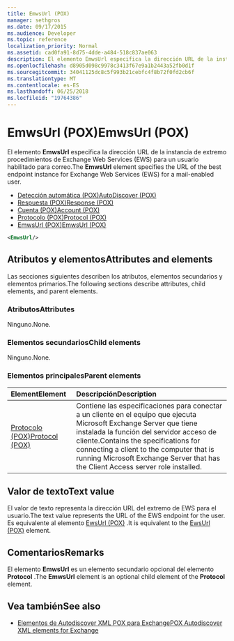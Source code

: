 ```yaml
---
title: EmwsUrl (POX)
manager: sethgros
ms.date: 09/17/2015
ms.audience: Developer
ms.topic: reference
localization_priority: Normal
ms.assetid: cad0fa91-8d75-4dde-a484-518c837ae063
description: El elemento EmwsUrl especifica la dirección URL de la instancia de extremo procedimientos de Exchange Web Services (EWS) para un usuario habilitado para correo.
ms.openlocfilehash: d8905d098c9978c3413f67e9a1b2443a52fb0d1f
ms.sourcegitcommit: 34041125dc8c5f993b21cebfc4f8b72f0fd2cb6f
ms.translationtype: MT
ms.contentlocale: es-ES
ms.lasthandoff: 06/25/2018
ms.locfileid: "19764386"
---
```

# <a name="emwsurl-pox"></a><span data-ttu-id="bed9f-103">EmwsUrl (POX)</span><span class="sxs-lookup"><span data-stu-id="bed9f-103">EmwsUrl (POX)</span></span>

<span data-ttu-id="bed9f-104">El elemento **EmwsUrl** especifica la dirección URL de la instancia de extremo procedimientos de Exchange Web Services (EWS) para un usuario habilitado para correo.</span><span class="sxs-lookup"><span data-stu-id="bed9f-104">The **EmwsUrl** element specifies the URL of the best endpoint instance for Exchange Web Services (EWS) for a mail-enabled user.</span></span> 
  
- [<span data-ttu-id="bed9f-105">Detección automática (POX)</span><span class="sxs-lookup"><span data-stu-id="bed9f-105">AutoDiscover (POX)</span></span>](autodiscover-pox.md) 
- [<span data-ttu-id="bed9f-106">Respuesta (POX)</span><span class="sxs-lookup"><span data-stu-id="bed9f-106">Response (POX)</span></span>](response-pox.md) 
- [<span data-ttu-id="bed9f-107">Cuenta (POX)</span><span class="sxs-lookup"><span data-stu-id="bed9f-107">Account (POX)</span></span>](account-pox.md) 
- [<span data-ttu-id="bed9f-108">Protocolo (POX)</span><span class="sxs-lookup"><span data-stu-id="bed9f-108">Protocol (POX)</span></span>](protocol-pox.md) 
- [<span data-ttu-id="bed9f-109">EmwsUrl (POX)</span><span class="sxs-lookup"><span data-stu-id="bed9f-109">EmwsUrl (POX)</span></span>](emwsurl-pox.md)
  
```XML
<EmwsUrl/>
```

## <a name="attributes-and-elements"></a><span data-ttu-id="bed9f-110">Atributos y elementos</span><span class="sxs-lookup"><span data-stu-id="bed9f-110">Attributes and elements</span></span>

<span data-ttu-id="bed9f-111">Las secciones siguientes describen los atributos, elementos secundarios y elementos primarios.</span><span class="sxs-lookup"><span data-stu-id="bed9f-111">The following sections describe attributes, child elements, and parent elements.</span></span>
  
### <a name="attributes"></a><span data-ttu-id="bed9f-112">Atributos</span><span class="sxs-lookup"><span data-stu-id="bed9f-112">Attributes</span></span>

<span data-ttu-id="bed9f-113">Ninguno.</span><span class="sxs-lookup"><span data-stu-id="bed9f-113">None.</span></span>
  
### <a name="child-elements"></a><span data-ttu-id="bed9f-114">Elementos secundarios</span><span class="sxs-lookup"><span data-stu-id="bed9f-114">Child elements</span></span>

<span data-ttu-id="bed9f-115">Ninguno.</span><span class="sxs-lookup"><span data-stu-id="bed9f-115">None.</span></span>
  
### <a name="parent-elements"></a><span data-ttu-id="bed9f-116">Elementos principales</span><span class="sxs-lookup"><span data-stu-id="bed9f-116">Parent elements</span></span>

|<span data-ttu-id="bed9f-117">**Element**</span><span class="sxs-lookup"><span data-stu-id="bed9f-117">**Element**</span></span>|<span data-ttu-id="bed9f-118">**Descripción**</span><span class="sxs-lookup"><span data-stu-id="bed9f-118">**Description**</span></span>|
|:-----|:-----|
|[<span data-ttu-id="bed9f-119">Protocolo (POX)</span><span class="sxs-lookup"><span data-stu-id="bed9f-119">Protocol (POX)</span></span>](protocol-pox.md) <br/> |<span data-ttu-id="bed9f-120">Contiene las especificaciones para conectar a un cliente en el equipo que ejecuta Microsoft Exchange Server que tiene instalada la función del servidor acceso de cliente.</span><span class="sxs-lookup"><span data-stu-id="bed9f-120">Contains the specifications for connecting a client to the computer that is running Microsoft Exchange Server that has the Client Access server role installed.</span></span>  <br/> |
   
## <a name="text-value"></a><span data-ttu-id="bed9f-121">Valor de texto</span><span class="sxs-lookup"><span data-stu-id="bed9f-121">Text value</span></span>

<span data-ttu-id="bed9f-122">El valor de texto representa la dirección URL del extremo de EWS para el usuario.</span><span class="sxs-lookup"><span data-stu-id="bed9f-122">The text value represents the URL of the EWS endpoint for the user.</span></span> <span data-ttu-id="bed9f-123">Es equivalente al elemento [EwsUrl (POX)](ewsurl-pox.md) .</span><span class="sxs-lookup"><span data-stu-id="bed9f-123">It is equivalent to the [EwsUrl (POX)](ewsurl-pox.md) element.</span></span> 
  
## <a name="remarks"></a><span data-ttu-id="bed9f-124">Comentarios</span><span class="sxs-lookup"><span data-stu-id="bed9f-124">Remarks</span></span>

<span data-ttu-id="bed9f-125">El elemento **EmwsUrl** es un elemento secundario opcional del elemento **Protocol** .</span><span class="sxs-lookup"><span data-stu-id="bed9f-125">The **EmwsUrl** element is an optional child element of the **Protocol** element.</span></span> 
  
## <a name="see-also"></a><span data-ttu-id="bed9f-126">Vea también</span><span class="sxs-lookup"><span data-stu-id="bed9f-126">See also</span></span>

- [<span data-ttu-id="bed9f-127">Elementos de Autodiscover XML POX para Exchange</span><span class="sxs-lookup"><span data-stu-id="bed9f-127">POX Autodiscover XML elements for Exchange</span></span>](pox-autodiscover-xml-elements-for-exchange.md)

